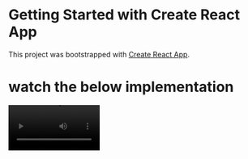 # Getting Started with Create React App

This project was bootstrapped with [Create React App](https://github.com/facebook/create-react-app).

# watch the below implementation

<video src='https://drive.google.com/file/d/1uzEwfGUyfgnCjupI2PvC_SkJmAfAOFou/view?usp=sharing' width=180/>
